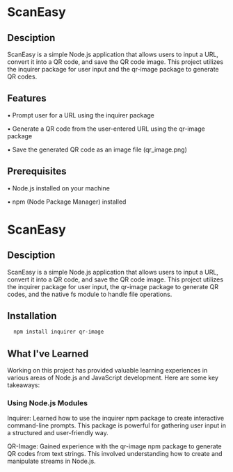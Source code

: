 
# ScanEasy


## Desciption

ScanEasy is a simple Node.js application that allows users to input a URL, convert it into a QR code, and save the QR code image. This project utilizes the inquirer package for user input and the qr-image package to generate QR codes.
## Features

• Prompt user for a URL using the inquirer package

• Generate a QR code from the user-entered URL using the qr-image  package

• Save the generated QR code as an image file (qr_image.png)

## Prerequisites

• Node.js installed on your machine

• npm (Node Package Manager) installed
# ScanEasy


## Desciption

ScanEasy is a simple Node.js application that allows users to input a URL, convert it into a QR code, and save the QR code image. This project utilizes the inquirer package for user input, the qr-image package to generate QR codes, and the native fs module to handle file operations.
## Installation



```bash
  npm install inquirer qr-image
```

## What I've Learned

Working on this project has provided valuable learning experiences in various areas of Node.js and JavaScript development. Here are some key takeaways:

### Using Node.js Modules
Inquirer: Learned how to use the inquirer npm package to create interactive command-line prompts. This package is powerful for gathering user input in a structured and user-friendly way.

QR-Image: Gained experience with the qr-image npm package to generate QR codes from text strings. This involved understanding how to create and manipulate streams in Node.js.
